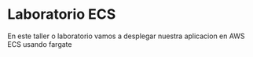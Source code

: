 # Laboratorio ECS

En este taller o laboratorio vamos a desplegar nuestra aplicacion en AWS ECS usando fargate




